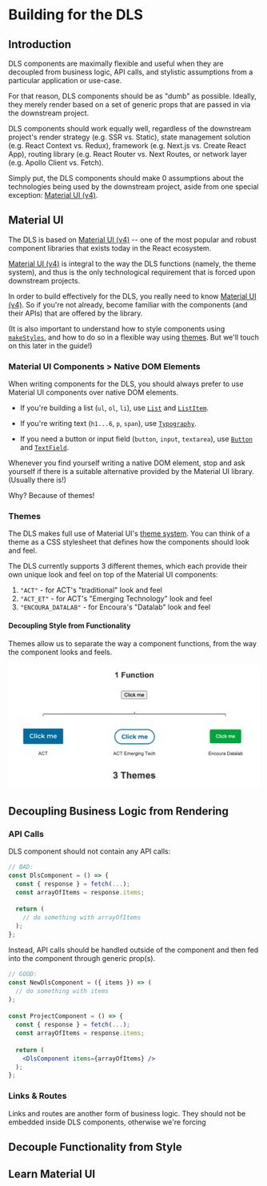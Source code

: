# Building for the DLS

## Introduction

DLS components are maximally flexible and useful when they are decoupled from
business logic, API calls, and stylistic assumptions from a particular
application or use-case.

For that reason, DLS components should be as "dumb" as possible. Ideally, they
merely render based on a set of generic props that are passed in via the
downstream project.

DLS components should work equally well, regardless of the downstream project's
render strategy (e.g. SSR vs. Static), state management solution (e.g. React
Context vs. Redux), framework (e.g. Next.js vs. Create React App), routing
library (e.g. React Router vs. Next Routes, or network layer (e.g. Apollo Client
vs. Fetch).

Simply put, the DLS components should make 0 assumptions about the technologies
being used by the downstream project, aside from one special exception:
[Material UI (v4)](https://v4.mui.com/).

## Material UI

The DLS is based on [Material UI (v4)](https://v4.mui.com/) -- one of the most
popular and robust component libraries that exists today in the React
ecosystem.

[Material UI (v4)](https://v4.mui.com/) is integral to the way the DLS functions
(namely, the theme system), and thus is the only technological requirement that
is forced upon downstream projects.

In order to build effectively for the DLS, you really need to know
[Material UI (v4)](https://v4.mui.com/). So if you're not already, become
familiar with the components (and their APIs) that are offered by the library.

(It is also important to understand how to style components using
[`makeStyles`](https://v4.mui.com/styles/basics/), and how to do so in a
flexible way using [themes](https://v4.mui.com/customization/theming/). But
we'll touch on this later in the guide!)

### Material UI Components > Native DOM Elements

When writing components for the DLS, you should always prefer to use Material UI
components over native DOM elements.

  * If you're building a list (`ul`, `ol`, `li`), use
  [`List`](https://v4.mui.com/api/list/) and
  [`ListItem`](https://v4.mui.com/api/list-item/).

  * If you're writing text (`h1...6`, `p`, `span`), use
  [`Typography`](https://v4.mui.com/api/typography/#typography-api).

  * If you need a button or input field (`button`, `input`, `textarea`), use
  [`Button`](https://v4.mui.com/api/button/#button-api) and
  [`TextField`](https://v4.mui.com/api/text-field/#textfield-api).

Whenever you find yourself writing a native DOM element, stop and ask yourself
if there is a suitable alternative provided by the Material UI library.
(Usually there is!)

Why? Because of themes!

### Themes

The DLS makes full use of Material UI's
[theme system](https://v4.mui.com/customization/theming/). You can think of a
theme as a CSS stylesheet that defines how the components should look and feel.

The DLS currently supports 3 different themes, which each provide their own
unique look and feel on top of the Material UI components:

1. `"ACT"` - for ACT's "traditional" look and feel
2. `"ACT_ET"` - for ACT's "Emerging Technology" look and feel
3. `"ENCOURA_DATALAB"` - for Encoura's "Datalab" look and feel

#### Decoupling Style from Functionality

Themes allow us to separate the way a component functions, from the way the
component looks and feels.

![Style vs. Functionality](./img/style-vs-functionality.png)

## Decoupling Business Logic from Rendering

### API Calls

DLS component should not contain any API calls:

```jsx
// BAD:
const DlsComponent = () => {
  const { response } = fetch(...);
  const arrayOfItems = response.items;

  return (
    // do something with arrayOfItems
  );
};
```

Instead, API calls should be handled outside of the component and then fed
into the component through generic prop(s).

```jsx
// GOOD:
const NewDlsComponent = ({ items }) => (
  // do something with items
);

const ProjectComponent = () => {
  const { response } = fetch(...);
  const arrayOfItems = response.items;

  return (
    <DlsComponent items={arrayOfItems} />
  );
};
```

### Links & Routes

Links and routes are another form of business logic. They should not be embedded
inside DLS components, otherwise we're forcing

## Decouple Functionality from Style

## Learn Material UI